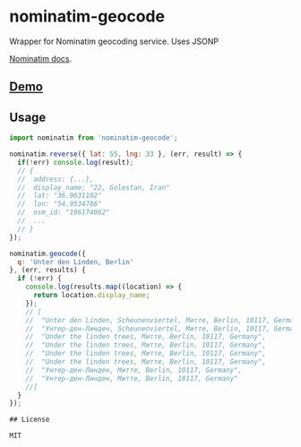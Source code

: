 # nominatim-geocode

Wrapper for Nominatim geocoding service. Uses JSONP

[Nominatim docs](http://wiki.openstreetmap.org/wiki/Nominatim).

## [Demo](https://w8r.github.io/nominatim-geocode/example/)

## Usage

```javascript
import nominatim from 'nominatim-geocode';

nominatim.reverse({ lat: 55, lng: 33 }, (err, result) => {
  if(!err) console.log(result);
  // {
  //  address: {...},
  //  display_name: "22, Golestan, Iran"
  //  lat: "36.9631102"
  //  lon: "54.9534786"
  //  osm_id: "196174062"
  //  ...
  // }
});

nominatim.geocode({
  q: 'Unter den Linden, Berlin'
}, (err, results) {
  if (!err) {
    console.log(results.map((location) => {
      return location.display_name;
    });
    // [
    //  "Unter den Linden, Scheunenviertel, Митте, Berlin, 10117, Germany",
    //  "Унтер-ден-Линден, Scheunenviertel, Митте, Berlin, 10117, Germany",
    //  "Under the linden trees, Митте, Berlin, 10117, Germany",
    //  "Under the linden trees, Митте, Berlin, 10117, Germany",
    //  "Under the linden trees, Митте, Berlin, 10117, Germany",
    //  "Under the linden trees, Митте, Berlin, 10117, Germany",
    //  "Унтер-ден-Линден, Митте, Berlin, 10117, Germany",
    //  "Унтер-ден-Линден, Митте, Berlin, 10117, Germany"
    //]
  }
});

## License

MIT
